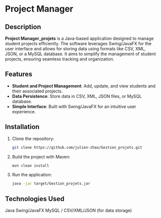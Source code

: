 # Project Manager

## Description

**Project Manager_projets** is a Java-based application designed to manage student projects efficiently. The software leverages Swing/JavaFX for the user interface and allows for storing data using formats like CSV, XML, JSON, or a MySQL database. It aims to simplify the management of student projects, ensuring seamless tracking and organization.

## Features

- **Student and Project Management**: Add, update, and view students and their associated projects.
- **Data Persistence**: Store data in CSV, XML, JSON files, or MySQL database.
- **Simple Interface**: Built with Swing/JavaFX for an intuitive user experience.

## Installation

1. Clone the repository:
   ```bash
   git clone https://github.com/julien-zhao/Gestion_projets.git
   ```
2. Build the project with Maven:
   ```bash
   mvn clean install
   ```
4. Run the application:
   ```bash
   java -jar target/Gestion_projets.jar
   ```

## Technologies Used

Java
Swing/JavaFX
MySQL / CSV/XML/JSON (for data storage)
